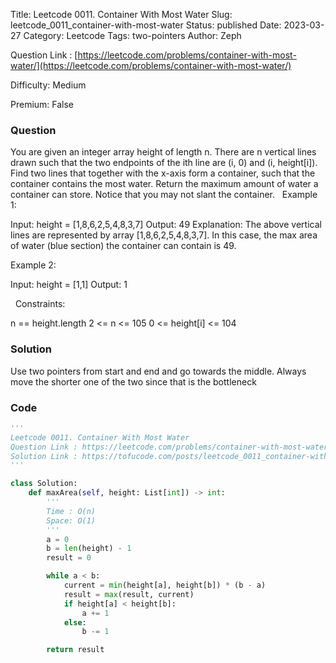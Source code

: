 Title: Leetcode 0011. Container With Most Water
Slug: leetcode_0011_container-with-most-water
Status: published
Date: 2023-03-27
Category: Leetcode
Tags: two-pointers
Author: Zeph

Question Link : [https://leetcode.com/problems/container-with-most-water/](https://leetcode.com/problems/container-with-most-water/)

Difficulty: Medium

Premium: False

### Question
You are given an integer array height of length n. There are n vertical lines drawn such that the two endpoints of the ith line are (i, 0) and (i, height[i]).
Find two lines that together with the x-axis form a container, such that the container contains the most water.
Return the maximum amount of water a container can store.
Notice that you may not slant the container.
 
Example 1:


Input: height = [1,8,6,2,5,4,8,3,7]
Output: 49
Explanation: The above vertical lines are represented by array [1,8,6,2,5,4,8,3,7]. In this case, the max area of water (blue section) the container can contain is 49.

Example 2:

Input: height = [1,1]
Output: 1

 
Constraints:

n == height.length
2 <= n <= 105
0 <= height[i] <= 104

### Solution

Use two pointers from start and end and go towards the middle. Always move the shorter one of the two since that is the bottleneck


### Code
```python
'''
Leetcode 0011. Container With Most Water
Question Link : https://leetcode.com/problems/container-with-most-water/
Solution Link : https://tofucode.com/posts/leetcode_0011_container-with-most-water.html
'''

class Solution:
    def maxArea(self, height: List[int]) -> int:
        '''
        Time : O(n)
        Space: O(1)
        '''
        a = 0
        b = len(height) - 1
        result = 0

        while a < b:
            current = min(height[a], height[b]) * (b - a)
            result = max(result, current)
            if height[a] < height[b]:
                a += 1
            else:
                b -= 1

        return result


```

